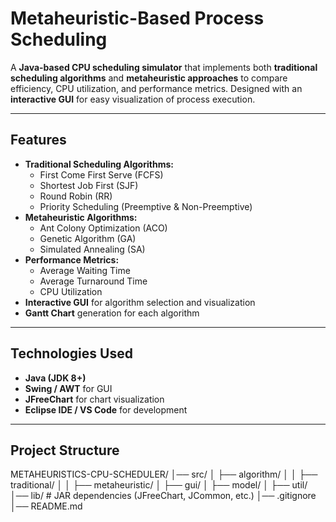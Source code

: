 # Metaheuristic-Based Process Scheduling

A **Java-based CPU scheduling simulator** that implements both **traditional scheduling algorithms** and **metaheuristic approaches** to compare efficiency, CPU utilization, and performance metrics. Designed with an **interactive GUI** for easy visualization of process execution.

---

##  Features
- **Traditional Scheduling Algorithms:**
  - First Come First Serve (FCFS)
  - Shortest Job First (SJF)
  - Round Robin (RR)
  - Priority Scheduling (Preemptive & Non-Preemptive)
- **Metaheuristic Algorithms:**
  - Ant Colony Optimization (ACO)
  - Genetic Algorithm (GA)
  - Simulated Annealing (SA)
- **Performance Metrics:**
  - Average Waiting Time
  - Average Turnaround Time
  - CPU Utilization
- **Interactive GUI** for algorithm selection and visualization
- **Gantt Chart** generation for each algorithm

---

## Technologies Used
- **Java (JDK 8+)**
- **Swing / AWT** for GUI
- **JFreeChart** for chart visualization
- **Eclipse IDE / VS Code** for development

---

##  Project Structure
METAHEURISTICS-CPU-SCHEDULER/
│── src/
│ ├── algorithm/
│ │ ├── traditional/
│ │ ├── metaheuristic/
│ ├── gui/
│ ├── model/
│ ├── util/
│── lib/ # JAR dependencies (JFreeChart, JCommon, etc.)
│── .gitignore
│── README.md
